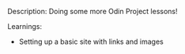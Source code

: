 Description:
Doing some more Odin Project lessons!



Learnings:
- Setting up a basic site with links and images